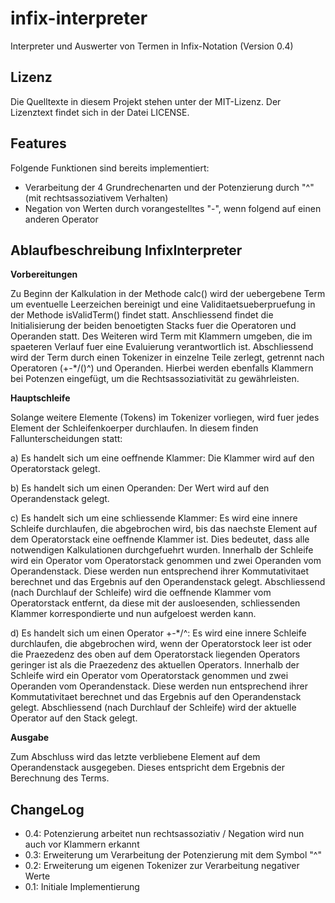 infix-interpreter
=================

Interpreter und Auswerter von Termen in Infix-Notation (Version 0.4)

Lizenz
------
Die Quelltexte in diesem Projekt stehen unter der MIT-Lizenz. Der Lizenztext findet sich in der Datei LICENSE.

Features
--------
Folgende Funktionen sind bereits implementiert:
- Verarbeitung der 4 Grundrechenarten und der Potenzierung durch "^" (mit rechtsassoziativem Verhalten)
- Negation von Werten durch vorangestelltes "-", wenn folgend auf einen anderen Operator



Ablaufbeschreibung InfixInterpreter
-----------------------------------

__Vorbereitungen__

Zu Beginn der Kalkulation in der Methode calc() wird der uebergebene Term um eventuelle Leerzeichen
bereinigt und eine Validitaetsueberpruefung in der Methode isValidTerm() findet statt.
Anschliessend findet die Initialisierung der beiden benoetigten Stacks fuer die Operatoren und
Operanden statt. Des Weiteren wird Term mit Klammern umgeben, die im spaeteren Verlauf fuer eine
Evaluierung verantwortlich ist.
Abschliessend wird der Term durch einen Tokenizer in einzelne Teile zerlegt, getrennt nach
Operatoren (+-*/()^) und Operanden. Hierbei werden ebenfalls Klammern bei Potenzen eingefügt, um die Rechtsassoziativität zu gewährleisten.

__Hauptschleife__

Solange weitere Elemente (Tokens) im Tokenizer vorliegen, wird fuer jedes Element der
Schleifenkoerper durchlaufen. In diesem finden Fallunterscheidungen statt:

a)	Es handelt sich um eine oeffnende Klammer:
	Die Klammer wird auf den Operatorstack gelegt.
	
b)	Es handelt sich um einen Operanden:
	Der Wert wird auf den Operandenstack gelegt.
	
c)	Es handelt sich um eine schliessende Klammer:
	Es wird eine innere Schleife durchlaufen, die abgebrochen wird, bis das naechste Element auf dem Operatorstack eine oeffnende Klammer ist. Dies bedeutet, dass alle notwendigen Kalkulationen durchgefuehrt wurden.
Innerhalb der Schleife wird ein Operator vom Operatorstack genommen und zwei Operanden vom Operandenstack. Diese werden nun entsprechend ihrer Kommutativitaet berechnet und das Ergebnis auf den Operandenstack gelegt.
	Abschliessend (nach Durchlauf der Schleife) wird die oeffnende Klammer vom Operatorstack entfernt, da diese mit der ausloesenden, schliessenden Klammer korrespondierte und nun aufgeloest werden kann.

d)	Es handelt sich um einen Operator +-*/^:
	Es wird eine innere Schleife durchlaufen, die abgebrochen wird, wenn der Operatorstock leer ist oder die Praezedenz des oben auf dem Operatorstack liegenden Operators geringer ist als die Praezedenz des aktuellen Operators.
Innerhalb der Schleife wird ein Operator vom Operatorstack genommen und zwei Operanden vom Operandenstack. Diese werden nun entsprechend ihrer Kommutativitaet berechnet und das Ergebnis auf den Operandenstack gelegt.
Abschliessend (nach Durchlauf der Schleife) wird der aktuelle Operator auf den Stack gelegt.

__Ausgabe__

Zum Abschluss wird das letzte verbliebene Element auf dem Operandenstack ausgegeben. Dieses
entspricht dem Ergebnis der Berechnung des Terms.

ChangeLog
---------

- 0.4: Potenzierung arbeitet nun rechtsassoziativ / Negation wird nun auch vor Klammern erkannt
- 0.3: Erweiterung um Verarbeitung der Potenzierung mit dem Symbol "^"
- 0.2: Erweiterung um eigenen Tokenizer zur Verarbeitung negativer Werte
- 0.1: Initiale Implementierung
